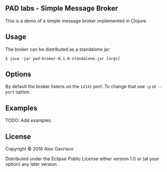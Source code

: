 ## PAD labs - Simple Message Broker

This is a demo of a simple message broker implemented in Clojure.

## Usage

The broker can be distributed as a standalone jar:

    $ java -jar pad-broker-0.1.0-standalone.jar [args]

## Options

By default the broker listens on the `14141` port. To change that use `-p` or `--port` option.

## Examples

TODO: Add examples.

## License

Copyright © 2016 Alex Gavrisco

Distributed under the Eclipse Public License either version 1.0 or (at
your option) any later version.
